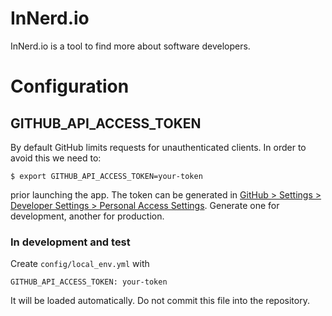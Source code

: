 # InNerd.io

InNerd.io is a tool to find more about software developers. 

# Configuration

## GITHUB_API_ACCESS_TOKEN

By default GitHub limits requests for unauthenticated clients. In order to avoid this we need to: 

```
$ export GITHUB_API_ACCESS_TOKEN=your-token
```

prior launching the app. The token can be generated in [GitHub > Settings > Developer Settings > Personal Access Settings](https://github.com/settings/tokens). 
Generate one for development, another for production.

### In development and test

Create `config/local_env.yml` with 

```
GITHUB_API_ACCESS_TOKEN: your-token
```

It will be loaded automatically. Do not commit this file into the repository.

